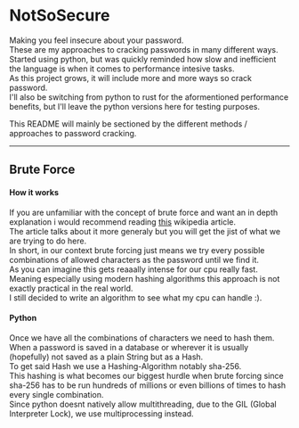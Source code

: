 # NotSoSecure

Making you feel insecure about your password.<br>
These are my approaches to cracking passwords in many different ways.<br>
Started using python, but was quickly reminded how slow and inefficient the language is when it comes to performance intesive tasks.<br>
As this project grows, it will include more and more ways so crack password.<br>
I'll also be switching from python to rust for the aformentioned performance benefits, but I'll leave the python versions here for testing purposes.<br>

This README will mainly be sectioned by the different methods / approaches to password cracking.<br>

---

## Brute Force

#### How it works

If you are unfamiliar with the concept of brute force and want an in depth explanation i would recommend reading [this](https://en.wikipedia.org/wiki/Brute-force_search) wikipedia article.<br>
The article talks about it more generaly but you will get the jist of what we are trying to do here.<br>
In short, in our context brute forcing just means we try every possible combinations of allowed characters as the password until we find it.<br>
As you can imagine this gets reaaally intense for our cpu really fast.<br>
Meaning especially using modern hashing algorithms this approach is not exactly practical in the real world.<br>
I still decided to write an algorithm to see what my cpu can handle :).

#### Python

Once we have all the combinations of characters we need to hash them.<br>
When a password is saved in a database or wherever it is usually (hopefully) not saved as a plain String but as a Hash.<br>
To get said Hash we use a Hashing-Algorithm notably sha-256.<br>
This hashing is what becomes our biggest hurdle when brute forcing since sha-256 has to be run hundreds of millions or even billions of times to hash every single combination.<br>
Since python doesnt natively allow multithreading, due to the GIL (Global Interpreter Lock), we use multiprocessing instead.<br>



